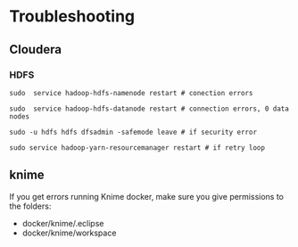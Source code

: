 # Troubleshooting

## Cloudera

### HDFS

```shell script
sudo  service hadoop-hdfs-namenode restart # conection errors

sudo  service hadoop-hdfs-datanode restart # connection errors, 0 data nodes

sudo -u hdfs hdfs dfsadmin -safemode leave # if security error

sudo service hadoop-yarn-resourcemanager restart # if retry loop
```

## knime

If you get errors running Knime docker, make sure you give permissions to the folders:

- docker/knime/.eclipse
- docker/knime/workspace